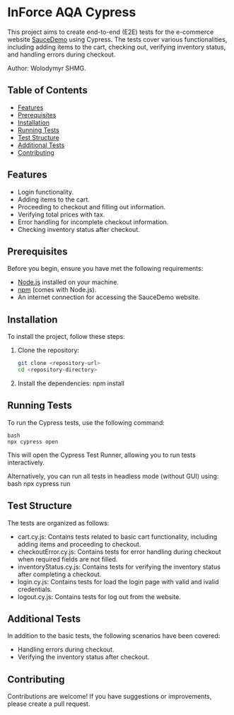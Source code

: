# InForce AQA Cypress

This project aims to create end-to-end (E2E) tests for the e-commerce website [SauceDemo](https://www.saucedemo.com) using Cypress. The tests cover various functionalities, including adding items to the cart, checking out, verifying inventory status, and handling errors during checkout. 

Author: Wolodymyr SHMG.

## Table of Contents

- [Features](#features)
- [Prerequisites](#prerequisites)
- [Installation](#installation)
- [Running Tests](#running-tests)
- [Test Structure](#test-structure)
- [Additional Tests](#additional-tests)
- [Contributing](#contributing)

## Features

- Login functionality.
- Adding items to the cart.
- Proceeding to checkout and filling out information.
- Verifying total prices with tax.
- Error handling for incomplete checkout information.
- Checking inventory status after checkout.

## Prerequisites

Before you begin, ensure you have met the following requirements:

- [Node.js](https://nodejs.org/) installed on your machine.
- [npm](https://www.npmjs.com/) (comes with Node.js).
- An internet connection for accessing the SauceDemo website.

## Installation

To install the project, follow these steps:

1. Clone the repository:
   ```bash
   git clone <repository-url>
   cd <repository-directory>

2. Install the dependencies:
    npm install

## Running Tests

To run the Cypress tests, use the following command:

    bash
    npx cypress open

This will open the Cypress Test Runner, allowing you to run tests interactively.

Alternatively, you can run all tests in headless mode (without GUI) using:
    bash
    npx cypress run

## Test Structure

The tests are organized as follows:

- cart.cy.js: Contains tests related to basic cart functionality, including adding items and proceeding to checkout.
- checkoutError.cy.js: Contains tests for error handling during checkout when required fields are not filled.
- inventoryStatus.cy.js: Contains tests for verifying the inventory status after completing a checkout.
- login.cy.js: Contains tests for load the login page with valid and ivalid credentials.
- logout.cy.js: Contains tests for log out from the website.

## Additional Tests

In addition to the basic tests, the following scenarios have been covered:

- Handling errors during checkout.
- Verifying the inventory status after checkout.

## Contributing

Contributions are welcome! If you have suggestions or improvements, please create a pull request.
